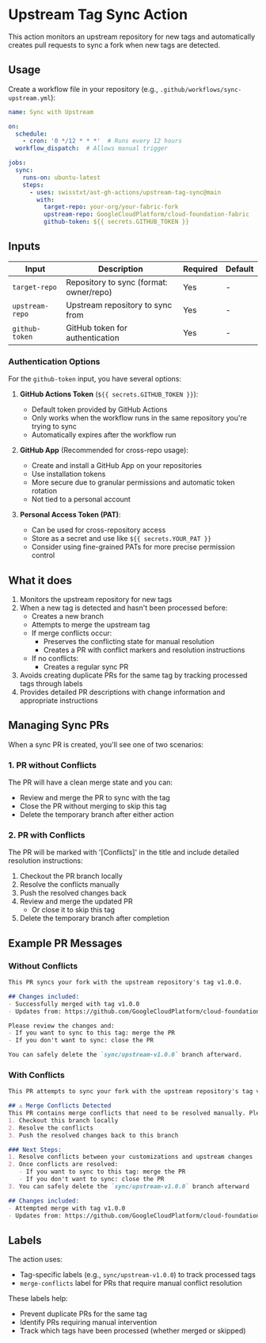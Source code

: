 # Upstream Tag Sync Action

This action monitors an upstream repository for new tags and automatically creates pull requests to sync a fork when new tags are detected.

## Usage

Create a workflow file in your repository (e.g., `.github/workflows/sync-upstream.yml`):

```yaml
name: Sync with Upstream

on:
  schedule:
    - cron: '0 */12 * * *'  # Runs every 12 hours
  workflow_dispatch:  # Allows manual trigger

jobs:
  sync:
    runs-on: ubuntu-latest
    steps:
      - uses: swisstxt/ast-gh-actions/upstream-tag-sync@main
        with:
          target-repo: your-org/your-fabric-fork
          upstream-repo: GoogleCloudPlatform/cloud-foundation-fabric
          github-token: ${{ secrets.GITHUB_TOKEN }}
```

## Inputs

| Input | Description | Required | Default |
|-------|-------------|----------|---------|
| `target-repo` | Repository to sync (format: owner/repo) | Yes | - |
| `upstream-repo` | Upstream repository to sync from | Yes | - |
| `github-token` | GitHub token for authentication | Yes | - |

### Authentication Options

For the `github-token` input, you have several options:

1. **GitHub Actions Token** (`${{ secrets.GITHUB_TOKEN }}`):
   - Default token provided by GitHub Actions
   - Only works when the workflow runs in the same repository you're trying to sync
   - Automatically expires after the workflow run

2. **GitHub App** (Recommended for cross-repo usage):
   - Create and install a GitHub App on your repositories
   - Use installation tokens
   - More secure due to granular permissions and automatic token rotation
   - Not tied to a personal account

3. **Personal Access Token (PAT)**:
   - Can be used for cross-repository access
   - Store as a secret and use like `${{ secrets.YOUR_PAT }}`
   - Consider using fine-grained PATs for more precise permission control

## What it does

1. Monitors the upstream repository for new tags
2. When a new tag is detected and hasn't been processed before:
   - Creates a new branch
   - Attempts to merge the upstream tag
   - If merge conflicts occur:
     - Preserves the conflicting state for manual resolution
     - Creates a PR with conflict markers and resolution instructions
   - If no conflicts:
     - Creates a regular sync PR
3. Avoids creating duplicate PRs for the same tag by tracking processed tags through labels
4. Provides detailed PR descriptions with change information and appropriate instructions

## Managing Sync PRs

When a sync PR is created, you'll see one of two scenarios:

### 1. PR without Conflicts

The PR will have a clean merge state and you can:

- Review and merge the PR to sync with the tag
- Close the PR without merging to skip this tag
- Delete the temporary branch after either action

### 2. PR with Conflicts

The PR will be marked with '[Conflicts]' in the title and include detailed resolution instructions:

1. Checkout the PR branch locally
2. Resolve the conflicts manually
3. Push the resolved changes back
4. Review and merge the updated PR
   - Or close it to skip this tag
5. Delete the temporary branch after completion

## Example PR Messages

### Without Conflicts

```markdown
This PR syncs your fork with the upstream repository's tag v1.0.0.

## Changes included:
- Successfully merged with tag v1.0.0
- Updates from: https://github.com/GoogleCloudPlatform/cloud-foundation-fabric

Please review the changes and:
- If you want to sync to this tag: merge the PR
- If you don't want to sync: close the PR

You can safely delete the `sync/upstream-v1.0.0` branch afterward.
```

### With Conflicts

```markdown
This PR attempts to sync your fork with the upstream repository's tag v1.0.0.

## ⚠️ Merge Conflicts Detected
This PR contains merge conflicts that need to be resolved manually. Please:
1. Checkout this branch locally
2. Resolve the conflicts
3. Push the resolved changes back to this branch

### Next Steps:
1. Resolve conflicts between your customizations and upstream changes
2. Once conflicts are resolved:
   - If you want to sync to this tag: merge the PR
   - If you don't want to sync: close the PR
3. You can safely delete the `sync/upstream-v1.0.0` branch afterward

## Changes included:
- Attempted merge with tag v1.0.0
- Updates from: https://github.com/GoogleCloudPlatform/cloud-foundation-fabric
```

## Labels

The action uses:

- Tag-specific labels (e.g., `sync/upstream-v1.0.0`) to track processed tags
- `merge-conflicts` label for PRs that require manual conflict resolution

These labels help:

- Prevent duplicate PRs for the same tag
- Identify PRs requiring manual intervention
- Track which tags have been processed (whether merged or skipped)
